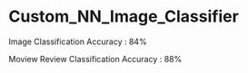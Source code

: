 # Custom_NN_Image_Classifier

Image Classification Accuracy : 84%

Moview Review Classification Accuracy : 88%

